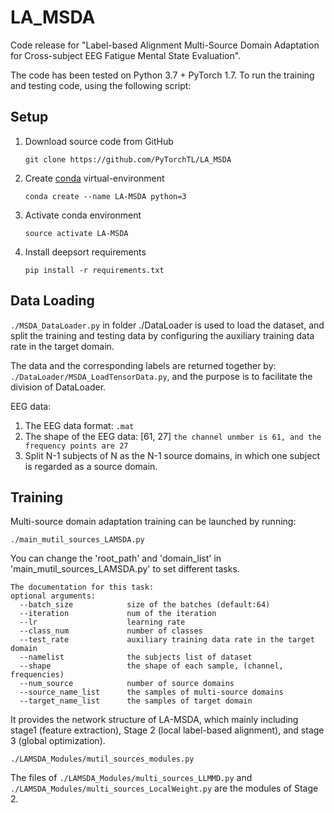 # LA_MSDA
Code release for "Label-based Alignment Multi-Source Domain Adaptation for Cross-subject EEG Fatigue Mental State Evaluation".

The code has been tested on Python 3.7 + PyTorch 1.7. To run the training and testing code, using the following script:

## Setup
1. Download source code from GitHub
   ```
   git clone https://github.com/PyTorchTL/LA_MSDA
   ```
2. Create [conda](https://docs.conda.io/en/latest/miniconda.html) virtual-environment
   ```
   conda create --name LA-MSDA python=3
   ```
3. Activate conda environment
   ```
   source activate LA-MSDA
   ```
4. Install deepsort requirements
   ```
   pip install -r requirements.txt
   ```

## Data Loading
```./MSDA_DataLoader.py``` in folder ./DataLoader is used to load the dataset, and split the training and testing data by configuring the auxiliary training data rate in the target domain.

The data and the corresponding labels are returned together by: 
```./DataLoader/MSDA_LoadTensorData.py```, and the purpose is to facilitate the division of DataLoader.

EEG data:
1. The EEG data format: ```.mat```
2. The shape of the EEG data: \[61, 27] ```the channel unmber is 61, and the frequency points are 27```
3. Split N-1 subjects of N as the N-1 source domains, in which one subject is regarded as a source domain.


## Training
Multi-source domain adaptation training can be launched by running:
```
./main_mutil_sources_LAMSDA.py
```
You can change the 'root_path' and 'domain_list' in 'main_mutil_sources_LAMSDA.py' to set different tasks.
```
The documentation for this task:
optional arguments:
  --batch_size            size of the batches (default:64)
  --iteration             num of the iteration
  --lr                    learning rate
  --class_num             number of classes
  --test_rate             auxiliary training data rate in the target domain
  --namelist              the subjects list of dataset
  --shape                 the shape of each sample, (channel, frequencies)
  --num_source            number of source domains
  --source_name_list      the samples of multi-source domains
  --target_name_list      the samples of target domain
```
It provides the network structure of LA-MSDA, which mainly including stage1 (feature extraction), Stage 2 (local label-based alignment), and stage 3 (global optimization).
```
./LAMSDA_Modules/mutil_sources_modules.py
```
The files of ```./LAMSDA_Modules/multi_sources_LLMMD.py``` and ```./LAMSDA_Modules/multi_sources_LocalWeight.py``` are the modules of Stage 2.
